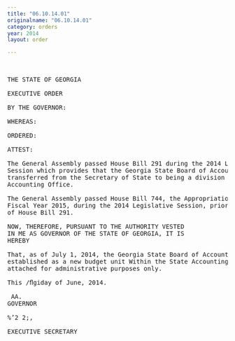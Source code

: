 ```yaml
---
title: "06.10.14.01"
originalname: "06.10.14.01"
category: orders
year: 2014
layout: order

---
```

<pre>
 

THE STATE OF GEORGIA

EXECUTIVE ORDER

BY THE GOVERNOR:

WHEREAS:

ORDERED:

ATTEST:

The General Assembly passed House Bill 291 during the 2014 Legislative
Session which provides that the Georgia State Board of Accountancy is
transferred from the Secretary of State to being a division of the State
Accounting Office.

The General Assembly passed House Bill 744, the Appropriations Act for
Fiscal Year 2015, during the 2014 Legislative Session, prior to the passage
of House Bill 291.

NOW, THEREFORE, PURSUANT TO THE AUTHORITY VESTED
IN ME AS GOVERNOR OF THE STATE OF GEORGIA, IT IS
HEREBY

That, as of July 1, 2014, the Georgia State Board of Accountancy will be
established as a new budget unit Within the State Accounting Office and
attached for administrative purposes only.

This /ﬂgiday of June, 2014.

 AA.  
GOVERNOR

%’2 2;,

EXECUTIVE SECRETARY

</pre>
